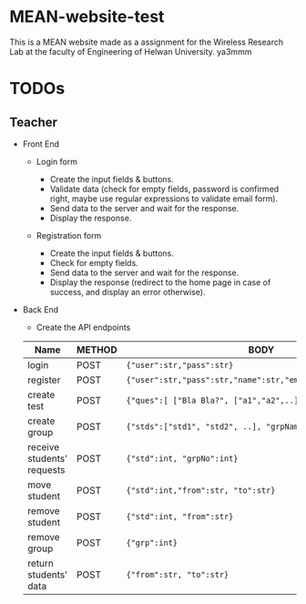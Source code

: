 # MEAN-website-test
This is a MEAN website made as a assignment for the Wireless Research Lab at the faculty of Engineering of Helwan University.
ya3mmm
# TODOs
## Teacher
- Front End
  - Login form
    - Create the input fields & buttons.
    - Validate data (check for empty fields, password is confirmed right, maybe use regular expressions to validate email form).
    - Send data to the server and wait for the response.
    - Display the response.

  - Registration form
    - Create the input fields & buttons.
    - Check for empty fields.
    - Send data to the server and wait for the response.
    - Display the response (redirect to the home page in case of success, and display an error otherwise).
  
- Back End
  - Create the API endpoints

  Name                       |  METHOD    |  BODY                                                       |  URL
  ------                     |------------|-----------------------------                                |-------
  login                      |POST        |`{"user":str,"pass":str}`                                    |`..t/log`
  register                   |POST        |`{"user":str,"pass":str,"name":str,"email":str,"phone":int}` |`..t/reg`
  create test                |POST        |`{"ques":[ ["Bla Bla?", ["a1","a2",..], .. ] ],"user":str}`  |`..t/tst`
  create group               |POST        |`{"stds":["std1", "std2", ..], "grpName":str, "user":str}`   |`..t/grp`
  receive students' requests |POST        |`{"std":int, "grpNo":int}`                                   |`..t/req`
  move student               |POST        |`{"std":int,"from":str, "to":str}`                           |`..t/mov`
  remove student             |POST        |`{"std":int, "from":str}`                                    |`..t/rmv/std`
  remove group               |POST        |`{"grp":int}`                                                |`..t/rmv/grp`
  return students' data      |POST        |`{"from":str, "to":str}`                                     |`..t/getData`
